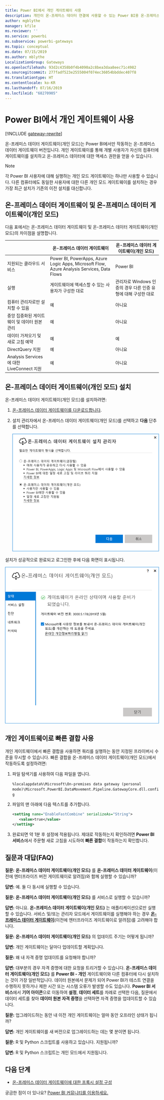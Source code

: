 ```yaml
---
title: Power BI에서 개인 게이트웨이 사용
description: 개인이 온-프레미스 데이터 연결에 사용할 수 있는 Power BI용 온-프레미스 데이터 게이트웨이(개인 모드)에 대해 설명합니다.
author: mgblythe
manager: kfile
ms.reviewer: ''
ms.service: powerbi
ms.subservice: powerbi-gateways
ms.topic: conceptual
ms.date: 07/15/2019
ms.author: mblythe
LocalizationGroup: Gateways
ms.openlocfilehash: 93d2c4358b0f4b4090a2c8bea3daa8eec71c4982
ms.sourcegitcommit: 277fadf523e2555004f074ec36054bbddec407f8
ms.translationtype: HT
ms.contentlocale: ko-KR
ms.lasthandoff: 07/16/2019
ms.locfileid: "68270905"
---
```

# <a name="use-personal-gateways-in-power-bi"></a>Power BI에서 개인 게이트웨이 사용

[!INCLUDE [gateway-rewrite](includes/gateway-rewrite.md)]

온-프레미스 데이터 게이트웨이(개인 모드)는 Power BI에서만 작동하는 온-프레미스 데이터 게이트웨이 버전입니다. 개인 게이트웨이를 통해 개별 사용자가 자신의 컴퓨터에 게이트웨이를 설치하고 온-프레미스 데이터에 대한 액세스 권한을 얻을 수 있습니다.

> [!NOTE]
> 각 Power BI 사용자에 대해 실행하는 개인 모드 게이트웨이는 하나만 사용할 수 있습니다. 다른 컴퓨터에도 동일한 사용자에 대한 다른 개인 모드 게이트웨이를 설치하는 경우 가장 최근 설치가 기존의 이전 설치를 대신합니다.

## <a name="on-premises-data-gateway-vs-on-premises-data-gateway-personal-mode"></a>온-프레미스 데이터 게이트웨이 및 온-프레미스 데이터 게이트웨이(개인 모드)

다음 표에서는 온-프레미스 데이터 게이트웨이 및 온-프레미스 데이터 게이트웨이(개인 모드)의 차이점을 설명합니다.

|   |온-프레미스 데이터 게이트웨이 | 온-프레미스 데이터 게이트웨이(개인 모드) |
| ---- | ---- | ---- |
|지원되는 클라우드 서비스 |Power BI, PowerApps, Azure Logic Apps, Microsoft Flow, Azure Analysis Services, Data Flows |Power BI |
|실행 |게이트웨이에 액세스할 수 있는 사용자가 구성한 대로 |관리자로 Windows 인증의 경우 다른 인증 유형에 대해 구성한 대로 |
|컴퓨터 관리자로만 설치할 수 있음 |예 |아니요 |
|중앙 집중화된 게이트웨이 및 데이터 원본 관리 |예 |아니요 |
|데이터 가져오기 및 새로 고침 예약 |예 |예 |
|DirectQuery 지원 |예 |아니요 |
|Analysis Services에 대한 LiveConnect 지원 |예 |아니요 |

## <a name="install-the-on-premises-data-gateway-personal-mode"></a>온-프레미스 데이터 게이트웨이(개인 모드) 설치

온-프레미스 데이터 게이트웨이(개인 모드)를 설치하려면:

1. [온-프레미스 데이터 게이트웨이를 다운로드합니다](https://go.microsoft.com/fwlink/?LinkId=820925&clcid=0x409).

2. 설치 관리자에서 온-프레미스 데이터 게이트웨이(개인 모드)를 선택하고 **다음** 단추를 선택합니다.

   ![온-프레미스 데이터 게이트웨이(개인 모드) 선택](media/service-gateway-personal-mode/personal-gateway-select.png)

설치가 성공적으로 완료되고 로그인한 후에 다음 화면이 표시됩니다.

![온-프레미스 데이터 게이트웨이(개인 모드) 성공](media/service-gateway-personal-mode/personal-gateway-complete.png)

## <a name="using-fast-combine-with-the-personal-gateway"></a>개인 게이트웨이로 빠른 결합 사용

개인 게이트웨이에서 빠른 결합을 사용하면 쿼리를 실행하는 동안 지정된 프라이버시 수준을 무시할 수 있습니다. 빠른 결합을 온-프레미스 데이터 게이트웨이(개인 모드)에서 작동하도록 설정하려면:

1. 파일 탐색기를 사용하여 다음 파일을 엽니다.

   `%localappdata%\Microsoft\On-premises data gateway (personal mode)\Microsoft.PowerBI.DataMovement.Pipeline.GatewayCore.dll.config`

2. 파일의 맨 아래에 다음 텍스트를 추가합니다.

    ```xml
    <setting name="EnableFastCombine" serializeAs="String">
       <value>true</value>
    </setting>
    ```

3. 완료되면 약 1분 후 설정에 적용됩니다. 제대로 작동하는지 확인하려면 **Power BI 서비스**에서 주문형 새로 고침을 시도하여 **빠른 결합**이 작동하는지 확인합니다.

## <a name="frequently-asked-questions-faq"></a>질문과 대답(FAQ)

**질문:** **온-프레미스 데이터 게이트웨이(개인 모드)** 를 **온-프레미스 데이터 게이트웨이**(이전에 엔터프라이즈 버전 게이트웨이로 알려짐)와 함께 실행할 수 있습니까?
  
**답변:** 예. 둘 다 동시에 실행할 수 있습니다.

**질문:** **온-프레미스 데이터 게이트웨이(개인 모드)** 를 서비스로 실행할 수 있습니까?
  
**답변:** 아니요. **온-프레미스 데이터 게이트웨이(개인 모드)** 는 애플리케이션으로만 실행할 수 있습니다. 서비스 및/또는 관리자 모드에서 게이트웨이를 실행해야 하는 경우 [**온-프레미스 데이터 게이트웨이**](/data-integration/gateway/service-gateway-onprem)(이전에 엔터프라이즈 게이트웨이로 알려짐)를 고려해야 합니다.

**질문:** **온-프레미스 데이터 게이트웨이(개인 모드)** 의 업데이트 주기는 어떻게 됩니까?
  
**답변:** 개인 게이트웨이는 달마다 업데이트할 계획입니다.

**질문:** 왜 내 자격 증명 업데이트를 요청해야 합니까?
  
**답변:** 대부분의 경우 자격 증명에 대한 요청을 트리거할 수 있습니다. **온-프레미스 데이터 게이트웨이(개인 모드)** 를 **Power BI - 개인** 게이트웨이와 다른 컴퓨터에 다시 설치하는 것이 가장 일반적입니다. 데이터 원본에서 문제가 되어 Power BI가 테스트 연결을 수행하지 못하거나 제한 시간 또는 시스템 오류가 발생할 수도 있습니다. **Power BI 서비스**에서 **기어 아이콘**으로 이동하여 **설정**, **데이터 세트**를 차례로 선택한 다음, 질문에서 데이터 세트를 찾아 **데이터 원본 자격 증명**을 선택하면 자격 증명을 업데이트할 수 있습니다.

**질문:** 업그레이드하는 동안 내 이전 개인 게이트웨이는 얼마 동안 오프라인 상태가 됩니까?
  
**답변:** 개인 게이트웨이를 새 버전으로 업그레이드하는 데는 몇 분이면 됩니다.

**질문:** R 및 Python 스크립트를 사용하고 있습니다. 지원됩니까?
  
**답변:** R 및 Python 스크립트는 개인 모드에서 지원됩니다.

## <a name="next-steps"></a>다음 단계

* [온-프레미스 데이터 게이트웨이에 대한 프록시 설정 구성](/data-integration/gateway/service-gateway-proxy)  

궁금한 점이 더 있나요? [Power BI 커뮤니티를 이용하세요.](http://community.powerbi.com/)

